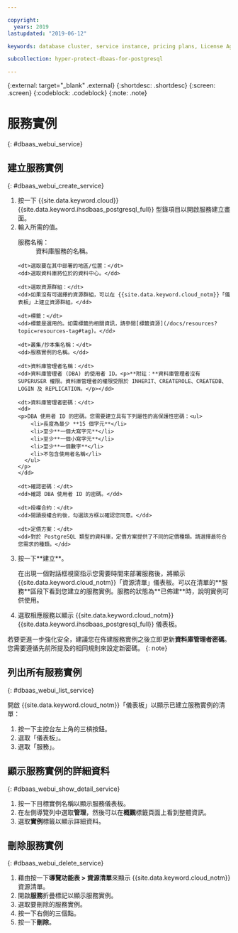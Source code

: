 ```yaml
---

copyright:
  years: 2019
lastupdated: "2019-06-12"

keywords: database cluster, service instance, pricing plans, License Agreement

subcollection: hyper-protect-dbaas-for-postgresql

---
```


{:external: target="_blank" .external}
{:shortdesc: .shortdesc}
{:screen: .screen}
{:codeblock: .codeblock}
{:note: .note}


# 服務實例
{: #dbaas_webui_service}

## 建立服務實例
{: #dbaas_webui_create_service}

<ol>
<li>按一下 {{site.data.keyword.cloud}} {{site.data.keyword.ihsdbaas_postgresql_full}} 型錄項目以開啟服務建立畫面。</li>
<li>輸入所需的值。
  <dl>
    <dt>服務名稱：</dt>
    <dd>資料庫服務的名稱。</dd>

    <dt>選取要在其中部署的地區/位置：</dt>
    <dd>選取資料庫將位於的資料中心。</dd>

    <dt>選取資源群組：</dt>
    <dd>如果沒有可選擇的資源群組，可以在 {{site.data.keyword.cloud_notm}}「儀表板」上建立資源群組。</dd>

    <dt>標籤：</dt>
    <dd>標籤是選用的。如需標籤的相關資訊，請參閱[標籤資源](/docs/resources?topic=resources-tag#tag)。</dd>

    <dt>叢集/抄本集名稱：</dt>
    <dd>服務實例的名稱。</dd>

    <dt>資料庫管理者名稱：</dt>
    <dd>資料庫管理者 (DBA) 的使用者 ID。<p>**附註：**資料庫管理者沒有 SUPERUSER 權限。資料庫管理者的權限受限於 INHERIT、CREATEROLE、CREATEDB、LOGIN 及 REPLICATION。</p></dd>

    <dt>資料庫管理者密碼：</dt>
    <dd>
    <p>DBA 使用者 ID 的密碼。您需要建立具有下列屬性的高保護性密碼：<ul>
        <li>長度為最少 **15 個字元**</li>
        <li>至少**一個大寫字元**</li>
        <li>至少**一個小寫字元**</li>
        <li>至少**一個數字**</li>
        <li>不包含使用者名稱</li>
      </ul>
    </p>
    </dd>

    <dt>確認密碼：</dt>
    <dd>確認 DBA 使用者 ID 的密碼。</dd>

    <dt>授權合約：</dt>
    <dd>閱讀授權合約後，勾選該方框以確認您同意。</dd>

    <dt>定價方案：</dt>
    <dd>對於 PostgreSQL 類型的資料庫，定價方案提供了不同的定價種類。請選擇最符合您需求的種類。</dd>
  </dl>
</li>
<li>按一下**建立**。<p>在出現一個對話框視窗指示您需要時間來部署服務後，將顯示 {{site.data.keyword.cloud_notm}}「資源清單」儀表板。可以在清單的**服務**區段下看到您建立的服務實例。服務的狀態為**已佈建**時，說明實例可供使用。</p>
</li>

<li>選取相應服務以顯示 {{site.data.keyword.cloud_notm}} {{site.data.keyword.ihsdbaas_postgresql_full}} 儀表板。</li>
</ol>

若要更進一步強化安全，建議您在佈建服務實例之後立即更新**資料庫管理者密碼**。您需要遵循先前所提及的相同規則來設定新密碼。
{: note}

## 列出所有服務實例
{: #dbaas_webui_list_service}

開啟 {{site.data.keyword.cloud_notm}}「儀表板」以顯示已建立服務實例的清單：

<ol>
	<li>按一下主控台左上角的三槓按鈕。</li>
	<li>選取「儀表板」。</li>
	<li>選取「服務」。</li>
</ol>

## 顯示服務實例的詳細資料
{: #dbaas_webui_show_detail_service}

1. 按一下目標實例名稱以顯示服務儀表板。
2. 在左側導覽列中選取**管理**，然後可以在**概觀**標籤頁面上看到整體資訊。
3. 選取**實例**標籤以顯示詳細資料。


## 刪除服務實例
{: #dbaas_webui_delete_service}

1. 藉由按一下**導覽功能表 > 資源清單**來顯示 {{site.data.keyword.cloud_notm}} 資源清單。
2. 開啟**服務**折疊標記以顯示服務實例。
3. 選取要刪除的服務實例。
4. 按一下右側的三個點。
5. 按一下**刪除**。
